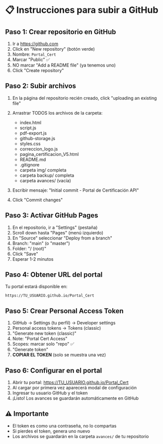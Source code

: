# 📋 Instrucciones para subir a GitHub

## Paso 1: Crear repositorio en GitHub
1. Ir a https://github.com
2. Click en "New repository" (botón verde)
3. Nombre: `Portal_Cert`
4. Marcar "Public" ✅
5. NO marcar "Add a README file" (ya tenemos uno)
6. Click "Create repository"

## Paso 2: Subir archivos
1. En la página del repositorio recién creado, click "uploading an existing file"
2. Arrastrar TODOS los archivos de la carpeta:
   - index.html
   - script.js
   - pdf-export.js
   - github-storage.js
   - styles.css
   - correccion_logo.js
   - pagina_certificacion_V5.html
   - README.md
   - .gitignore
   - carpeta img/ completa
   - carpeta backup/ completa
   - carpeta avances/ (vacía)

3. Escribir mensaje: "Initial commit - Portal de Certificación API"
4. Click "Commit changes"

## Paso 3: Activar GitHub Pages
1. En el repositorio, ir a "Settings" (pestaña)
2. Scroll down hasta "Pages" (menú izquierdo)
3. En "Source" seleccionar "Deploy from a branch"
4. Branch: "main" (o "master")
5. Folder: "/ (root)"
6. Click "Save"
7. Esperar 1-2 minutos

## Paso 4: Obtener URL del portal
Tu portal estará disponible en:
```
https://TU_USUARIO.github.io/Portal_Cert
```

## Paso 5: Crear Personal Access Token
1. GitHub → Settings (tu perfil) → Developer settings
2. Personal access tokens → Tokens (classic)
3. "Generate new token (classic)"
4. Note: "Portal Cert Access"
5. Scopes: marcar solo "repo" ✅
6. "Generate token"
7. **COPIAR EL TOKEN** (solo se muestra una vez)

## Paso 6: Configurar en el portal
1. Abrir tu portal: https://TU_USUARIO.github.io/Portal_Cert
2. Al cargar por primera vez aparecerá modal de configuración
3. Ingresar tu usuario GitHub y el token
4. ¡Listo! Los avances se guardarán automáticamente en GitHub

## ⚠️ Importante
- El token es como una contraseña, no lo compartas
- Si pierdes el token, genera uno nuevo
- Los archivos se guardarán en la carpeta `avances/` de tu repositorio
